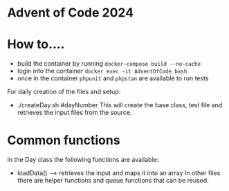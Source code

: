 # Advent of Code 2024

# How to....
- build the container by running `docker-compose build --no-cache`
- login into the container `docker exec -it AdventOfCode bash`
- once in the container `phpunit` and `phpstan` are available to run tests

For daily creation of the files and setup:
- ./createDay.sh #dayNumber
This will create the base class, test file and retrieves the input files from the source.

# Common functions
In the Day class the following functions are available:
- loadData() --> retrieves the input and maps it into an array
In other files there are helper functions and queue functions that can be reused.
